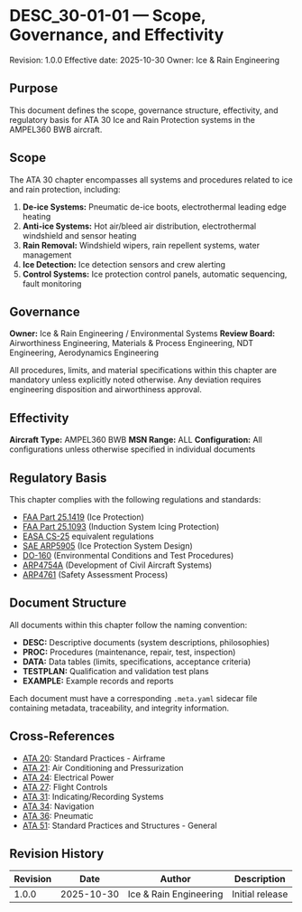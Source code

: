 # DESC_30-01-01 — Scope, Governance, and Effectivity
Revision: 1.0.0
Effective date: 2025-10-30
Owner: Ice & Rain Engineering

## Purpose

This document defines the scope, governance structure, effectivity, and regulatory basis for ATA 30 Ice and Rain Protection systems in the AMPEL360 BWB aircraft.

## Scope

The ATA 30 chapter encompasses all systems and procedures related to ice and rain protection, including:

1. **De-ice Systems:** Pneumatic de-ice boots, electrothermal leading edge heating
2. **Anti-ice Systems:** Hot air/bleed air distribution, electrothermal windshield and sensor heating
3. **Rain Removal:** Windshield wipers, rain repellent systems, water management
4. **Ice Detection:** Ice detection sensors and crew alerting
5. **Control Systems:** Ice protection control panels, automatic sequencing, fault monitoring

## Governance

**Owner:** Ice & Rain Engineering / Environmental Systems
**Review Board:** Airworthiness Engineering, Materials & Process Engineering, NDT Engineering, Aerodynamics Engineering

All procedures, limits, and material specifications within this chapter are mandatory unless explicitly noted otherwise. Any deviation requires engineering disposition and airworthiness approval.

## Effectivity

**Aircraft Type:** AMPEL360 BWB
**MSN Range:** ALL
**Configuration:** All configurations unless otherwise specified in individual documents

## Regulatory Basis

This chapter complies with the following regulations and standards:
- [FAA Part 25.1419](https://www.ecfr.gov/current/title-14/chapter-I/subchapter-C/part-25/subpart-F/subject-group-ECFR3def72f6c55f917/section-25.1419) (Ice Protection)
- [FAA Part 25.1093](https://www.ecfr.gov/current/title-14/chapter-I/subchapter-C/part-25/subpart-E/subject-group-ECFR8320e56efa3048f/section-25.1093) (Induction System Icing Protection)
- [EASA CS-25](https://www.easa.europa.eu/en/document-library/certification-specifications/cs-25-amendment-27) equivalent regulations
- [SAE ARP5905](https://www.sae.org/standards/content/arp5905/) (Ice Protection System Design)
- [DO-160](https://www.rtca.org/content/standards-guidance-materials) (Environmental Conditions and Test Procedures)
- [ARP4754A](https://www.sae.org/standards/content/arp4754a/) (Development of Civil Aircraft Systems)
- [ARP4761](https://www.sae.org/standards/content/arp4761/) (Safety Assessment Process)

## Document Structure

All documents within this chapter follow the naming convention:
- **DESC:** Descriptive documents (system descriptions, philosophies)
- **PROC:** Procedures (maintenance, repair, test, inspection)
- **DATA:** Data tables (limits, specifications, acceptance criteria)
- **TESTPLAN:** Qualification and validation test plans
- **EXAMPLE:** Example records and reports

Each document must have a corresponding `.meta.yaml` sidecar file containing metadata, traceability, and integrity information.

## Cross-References

- [ATA 20](../../A-AIRFRAME/ATA_20-STANDARD_PRACTICES/): Standard Practices - Airframe
- [ATA 21](../ATA_21-AIR_CONDITIONING_AND_PRESSURIZATION/): Air Conditioning and Pressurization
- [ATA 24](../../E2-ENERGY/ATA_24-ELECTRICAL_POWER/): Electrical Power
- [ATA 27](../../A2-AERODYNAMICS/ATA_27-FLIGHT_CONTROLS_SYSTEM_FOR_AERODYNAMIC_MANIPULATION/): Flight Controls
- [ATA 31](../../D-DATA/ATA_31-INDICATING_RECORDING_SYSTEMS_RECORDING_FUNCTION/): Indicating/Recording Systems
- [ATA 34](../../I-INFORMATION_INTELLIGENCE_INTERFACES/ATA_34-NAVIGATION/): Navigation
- [ATA 36](../ATA_36-PNEUMATIC/): Pneumatic
- [ATA 51](../../A-AIRFRAME/ATA_51-STANDARD_PRACTICES_AND_STRUCTURES/): Standard Practices and Structures - General

## Revision History

| Revision | Date       | Author                 | Description             |
|----------|------------|------------------------|-------------------------|
| 1.0.0    | 2025-10-30 | Ice & Rain Engineering | Initial release         |
